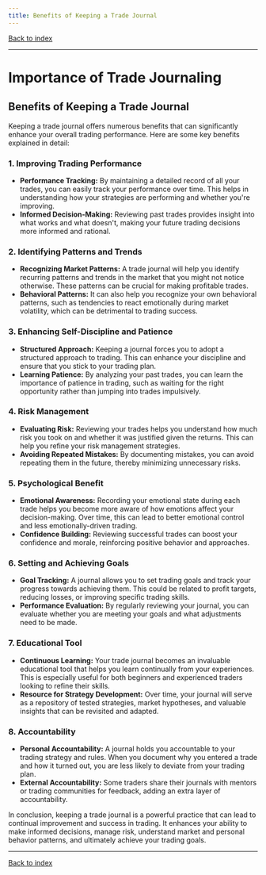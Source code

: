 ```yaml
---
title: Benefits of Keeping a Trade Journal
---
```


[Back to index](index.html)

---
# Importance of Trade Journaling
## Benefits of Keeping a Trade Journal

Keeping a trade journal offers numerous benefits that can significantly enhance your overall trading performance. Here are some key benefits explained in detail:

### 1. **Improving Trading Performance**
- **Performance Tracking:** By maintaining a detailed record of all your trades, you can easily track your performance over time. This helps in understanding how your strategies are performing and whether you're improving.
- **Informed Decision-Making:** Reviewing past trades provides insight into what works and what doesn't, making your future trading decisions more informed and rational.

### 2. **Identifying Patterns and Trends**
- **Recognizing Market Patterns:** A trade journal will help you identify recurring patterns and trends in the market that you might not notice otherwise. These patterns can be crucial for making profitable trades.
- **Behavioral Patterns:** It can also help you recognize your own behavioral patterns, such as tendencies to react emotionally during market volatility, which can be detrimental to trading success.

### 3. **Enhancing Self-Discipline and Patience**
- **Structured Approach:** Keeping a journal forces you to adopt a structured approach to trading. This can enhance your discipline and ensure that you stick to your trading plan.
- **Learning Patience:** By analyzing your past trades, you can learn the importance of patience in trading, such as waiting for the right opportunity rather than jumping into trades impulsively.

### 4. **Risk Management**
- **Evaluating Risk:** Reviewing your trades helps you understand how much risk you took on and whether it was justified given the returns. This can help you refine your risk management strategies.
- **Avoiding Repeated Mistakes:** By documenting mistakes, you can avoid repeating them in the future, thereby minimizing unnecessary risks.

### 5. **Psychological Benefit**
- **Emotional Awareness:** Recording your emotional state during each trade helps you become more aware of how emotions affect your decision-making. Over time, this can lead to better emotional control and less emotionally-driven trading.
- **Confidence Building:** Reviewing successful trades can boost your confidence and morale, reinforcing positive behavior and approaches.

### 6. **Setting and Achieving Goals**
- **Goal Tracking:** A journal allows you to set trading goals and track your progress towards achieving them. This could be related to profit targets, reducing losses, or improving specific trading skills.
- **Performance Evaluation:** By regularly reviewing your journal, you can evaluate whether you are meeting your goals and what adjustments need to be made.

### 7. **Educational Tool**
- **Continuous Learning:** Your trade journal becomes an invaluable educational tool that helps you learn continually from your experiences. This is especially useful for both beginners and experienced traders looking to refine their skills.
- **Resource for Strategy Development:** Over time, your journal will serve as a repository of tested strategies, market hypotheses, and valuable insights that can be revisited and adapted.

### 8. **Accountability**
- **Personal Accountability:** A journal holds you accountable to your trading strategy and rules. When you document why you entered a trade and how it turned out, you are less likely to deviate from your trading plan.
- **External Accountability:** Some traders share their journals with mentors or trading communities for feedback, adding an extra layer of accountability.

In conclusion, keeping a trade journal is a powerful practice that can lead to continual improvement and success in trading. It enhances your ability to make informed decisions, manage risk, understand market and personal behavior patterns, and ultimately achieve your trading goals.

---
[Back to index](index.html)
